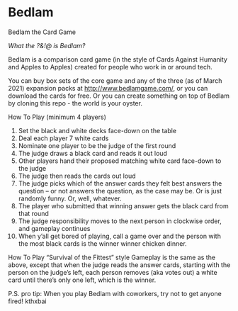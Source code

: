 # Bedlam
Bedlam the Card Game
 
*What the ?&!@ is Bedlam?*

Bedlam is a comparison card game (in the style of Cards Against Humanity and Apples to Apples) created for people who work in or around tech.

You can buy box sets of the core game and any of the three (as of March 2021) expansion packs at http://www.bedlamgame.com/, or you can download the cards for free. Or you can create something on top of Bedlam by cloning this repo - the world is your oyster.

How To Play (minimum 4 players)
1.	Set the black and white decks face-down on the table
2.	Deal each player 7 white cards
3.	Nominate one player to be the judge of the first round
4.	The judge draws a black card and reads it out loud
5.	Other players hand their proposed matching white card face-down to the judge
6.	The judge then reads the cards out loud
7.	The judge picks which of the answer cards they felt best answers the question – or not answers the question, as the case may be. Or is just randomly funny. Or, well, whatever.
8.	The player who submitted that winning answer gets the black card from that round
9.	The judge responsibility moves to the next person in clockwise order, and gameplay continues
10.	When y’all get bored of playing, call a game over and the person with the most black cards is the winner winner chicken dinner.

How To Play “Survival of the Fittest” style
Gameplay is the same as the above, except that when the judge reads the answer cards, starting with the person on the judge’s left, each person removes (aka votes out) a white card until there’s only one left, which is the winner.

P.S. pro tip: When you play Bedlam with coworkers, try not to get anyone fired! kthxbai

 
 
